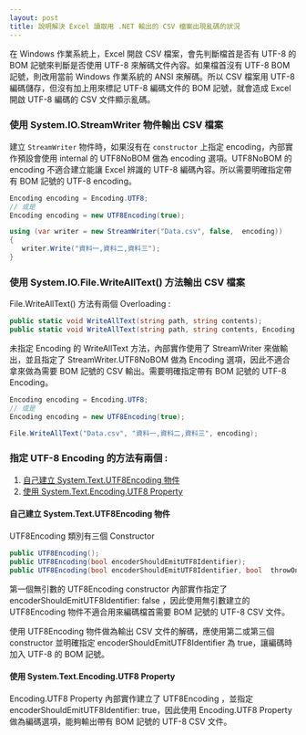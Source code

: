 ```yaml
---
layout: post
title: 說明解決 Excel 讀取用 .NET 輸出的 CSV 檔案出現亂碼的狀況
---
```


在 Windows 作業系統上，Excel 開啟 CSV 檔案，會先判斷檔首是否有 UTF-8 的 BOM 記號來判斷是否使用 UTF-8 來解碼文件內容。如果檔首沒有 UTF-8 BOM 記號，則改用當前 Windows 作業系統的 ANSI 來解碼。所以 CSV 檔案用 UTF-8 編碼儲存，但沒有加上用來標記 UTF-8 編碼文件的 BOM 記號，就會造成 Excel 開啟 UTF-8 編碼的 CSV 文件顯示亂碼。

<!--more-->

### 使用 System.IO.StreamWriter 物件輸出 CSV 檔案

建立 ```StreamWriter``` 物件時，如果沒有在 ```constructor``` 上指定 encoding，內部實作預設會使用 internal 的 UTF8NoBOM 做為 encoding 選項。UTF8NoBOM 的 encoding 不適合建立能讓 Excel 辨識的 UTF-8 編碼內容。所以需要明確指定帶有 BOM 記號的 UTF-8 encoding。

```cs
Encoding encoding = Encoding.UTF8;
// 或是
Encoding encoding = new UTF8Encoding(true);

using (var writer = new StreamWriter("Data.csv", false,  encoding))
{
   writer.Write("資料一,資料二,資料三");
}
```

### 使用 System.IO.File.WriteAllText() 方法輸出 CSV 檔案

File.WriteAllText() 方法有兩個 Overloading :

```cs
public static void WriteAllText(string path, string contents);
public static void WriteAllText(string path, string contents, Encoding encoding);
```

未指定 Encoding 的 WriteAllText 方法，內部實作使用了 StreamWriter 來做輸出，並且指定了 StreamWriter.UTF8NoBOM 做為 Encoding 選項，因此不適合拿來做為需要 BOM 記號的 CSV 輸出。需要明確指定帶有 BOM 記號的 UTF-8 Encoding。

```cs
Encoding encoding = Encoding.UTF8;
// 或是
Encoding encoding = new UTF8Encoding(true);

File.WriteAllText("Data.csv", "資料一,資料二,資料三", encoding);
```

### 指定 UTF-8 Encoding 的方法有兩個 :

1. [自己建立 System.Text.UTF8Encoding 物件](#自己建立-System.Text.UTF8Encoding-物件)
2. [使用 System.Text.Encoding.UTF8 Property](#使用-System.Text.Encoding.UTF8-Property)

#### 自己建立 System.Text.UTF8Encoding 物件

UTF8Encoding 類別有三個 Constructor

```cs
public UTF8Encoding();
public UTF8Encoding(bool encoderShouldEmitUTF8Identifier);
public UTF8Encoding(bool encoderShouldEmitUTF8Identifier, bool  throwOnInvalidBytes);
```

第一個無引數的 UTF8Encoding constructor 內部實作指定了 encoderShouldEmitUTF8Identifier: false ，因此使用無引數建立的 UTF8Encoding 物件不適合用來編碼檔首需要 BOM 記號的 UTF-8 CSV 文件。

使用 UTF8Encoding 物件做為輸出 CSV 文件的解碼，應使用第二或第三個 constructor 並明確指定 encoderShouldEmitUTF8Identifier 為 true，讓編碼時加入 UTF-8 的 BOM 記號。

#### 使用 System.Text.Encoding.UTF8 Property
Encoding.UTF8 Property 內部實作建立了 UTF8Encoding ，並指定 encoderShouldEmitUTF8Identifier: true，因此使用 Encoding.UTF8 Property 做為編碼選項，能夠輸出帶有 BOM 記號的 UTF-8 CSV 文件。